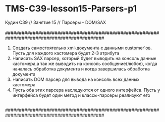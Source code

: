 # TMS-C39-lesson15-Parsers-p1
Кудин С39 // Занятие 15 // Парсеры - DOM/SAX<br/>
<br/>
############################################################################################<br/>
1. Создать самостоятельно xml-документа с данными customer'ов. Пусть для каждого кастомера будет 2-3 атрибута
2. Написать SAX парсер, который будет выводить на консоль данные кастомера,а так же выводить на консоль сообщение(любое), когда началась обработка документа и когда завершилась обработка документа
3. Написать DOM парсер для вывода на консоль всех данных кастомера
4. Пусть оба этих парсера наследуются от одного интерфейса. Пусть у интерфейса будет один метод и классы-парсеры реализуют его
</a>
<br/>
############################################################################################
